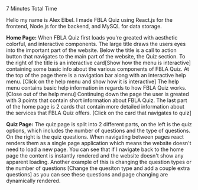 7 Minutes Total Time

Hello my name is Alex Elbel. I made FBLA Quiz using React.js for the frontend, Node.js for the backend, and MySQL for data storage.

**Home Page:**
When FBLA Quiz first loads you're greated with aesthetic colorful, and interactive components. 
The large title draws the users eyes into the important part of the website. 
Below the title is a call to action button that navigates to the main part of the website, the Quiz section. 
To the right of the title is an interactive card[Show how the menu is interactive] containing some basic info about the various components of FBLA Quiz.
At the top of the page there is a navigation bar along with an interactive help menu. [Click on the help menu and show how it is interactive] The help menu contains basic help information in regards to how FBLA Quiz works.
[Close out of the help menu] Continuing down the page the user is greated with 3 points that contain short information about FBLA Quiz.
The last part of the home page is 2 cards that contain more detailed information about the services that FBLA Quiz offers.
[Click on the card that navigates to quiz]

**Quiz Page:**
The quiz page is split into 2 different parts, on the left is the quiz options, which includes the number of questions and the type of questions.
On the right is the quiz questions.
When navigating between pages react renders them as a single page application which means the website doesn't need to load a new page. You can see that if I navigate back to the home page the content is instantly rendered and the website doesn't show any apparent loading.
Another example of this is changing the question types or the number of questions [Change the quesiton type and add a couple extra questions] as you can see these questions and page changing are dynamically rendered.
